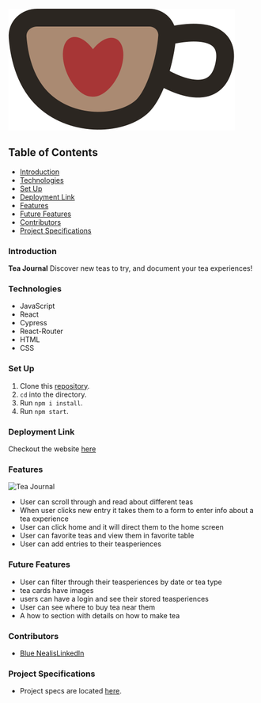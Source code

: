 ![Tea Journal](src/components/TeaCard/FavoriteTea.svg)

## Table of Contents
- [Introduction](#introduction)
- [Technologies](#technologies)
- [Set Up](#set-up)
- [Deployment Link](#deployment-link)
- [Features](#features)
- [Future Features](#future-features)
- [Contributors](#contributors)
- [Project Specifications](#project-specifications)

### Introduction

**Tea Journal** Discover new teas to try, and document your tea experiences!

### Technologies
- JavaScript
- React
- Cypress
- React-Router
- HTML
- CSS

### Set Up
1. Clone this [repository](https://github.com/BlueNealis/tea-journal).
2. `cd` into the directory.
3. Run `npm i install`.
4. Run `npm start`.

### Deployment Link

Checkout the website [here](https://tea-journal.herokuapp.com/)

### Features
![Tea Journal](src/MoldyPears-illustration.gif)
- User can scroll through and read about different teas
- When user clicks new entry it takes them to a form to enter info about a tea experience
- User can click home and it will direct them to the home screen
- User can favorite teas and view them in favorite table
- User can add entries to their teasperiences

### Future Features
- User can filter through their teasperiences by date or tea type
- tea cards have images
- users can have a login and see their stored teasperiences
- User can see where to buy tea near them
- A how to section with details on how to make tea

### Contributors
- [Blue Nealis](https://github.com/BlueNealis/)[LinkedIn](https://www.linkedin.com/in/blue-nealis/)


### Project Specifications
- Project specs are located [here](https://frontend.turing.edu/projects/module-3/showcase.html).

